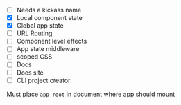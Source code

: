 - [ ] Needs a kickass name
- [x] Local component state
- [x] Global app state
- [ ] URL Routing
- [ ] Component level effects
- [ ] App state middleware
- [ ] scoped CSS
- [ ] Docs
- [ ] Docs site
- [ ] CLI project creator

Must place `app-root` in document where app should mount
